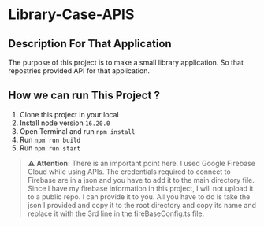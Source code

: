 # Library-Case-APIS

## Description For That Application

The purpose of this project is to make a small library application. So that repostries provided API for that application.

## How we can run This Project ? 

1. Clone this project in your local
2. Install node version `16.20.0`
3. Open Terminal and run `npm install`
4. Run `npm run build`
5. Run `npm run start`

> **⚠️ Attention:** There is an important point here. I used Google Firebase Cloud while using APIs. The credentials required to connect to Firebase are in a json and you have to add it to the main directory file. Since I have my firebase information in this project, I will not upload it to a public repo. I can provide it to you. All you have to do is take the json I provided and copy it to the root directory and copy its name and replace it with the 3rd line in the fireBaseConfig.ts file.

